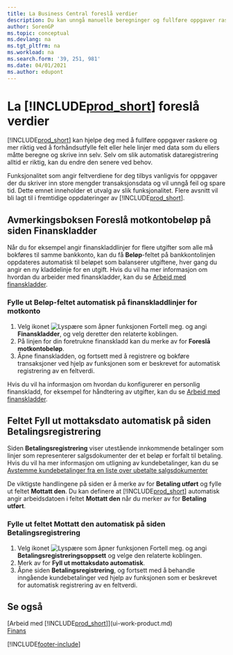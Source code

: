 ```yaml
---
title: La Business Central foreslå verdier
description: Du kan unngå manuelle beregninger og fullføre oppgaver raskt og nøyaktig ved å konfigurere automatisk dataregistrering slik at Business Central fyller ut utvalgte felt.
author: SorenGP
ms.topic: conceptual
ms.devlang: na
ms.tgt_pltfrm: na
ms.workload: na
ms.search.form: '39, 251, 981'
ms.date: 04/01/2021
ms.author: edupont
---
```

# <a name="letting--suggest-values"></a><a name="letting--suggest-values"></a>La [!INCLUDE[prod_short](includes/prod_short.md)] foreslå verdier
[!INCLUDE[prod_short](includes/prod_short.md)] kan hjelpe deg med å fullføre oppgaver raskere og mer riktig ved å forhåndsutfylle felt eller hele linjer med data som du ellers måtte beregne og skrive inn selv. Selv om slik automatisk dataregistrering alltid er riktig, kan du endre den senere ved behov.

Funksjonalitet som angir feltverdiene for deg tilbys vanligvis for oppgaver der du skriver inn store mengder transaksjonsdata og vil unngå feil og spare tid. Dette emnet inneholder et utvalg av slik funksjonalitet. Flere avsnitt vil bli lagt til i fremtidige oppdateringer av [!INCLUDE[prod_short](includes/prod_short.md)].

## <a name="the-suggest-balancing-amount-check-box-on-the-general-journal-batches-page"></a><a name="the-suggest-balancing-amount-check-box-on-the-general-journal-batches-page"></a>Avmerkingsboksen **Foreslå motkontobeløp** på siden **Finanskladder**
Når du for eksempel angir finanskladdlinjer for flere utgifter som alle må bokføres til samme bankkonto, kan du få **Beløp**-feltet på bankkontolinjen oppdateres automatisk til beløpet som balanserer utgiftene, hver gang du angir en ny kladdelinje for en utgift. Hvis du vil ha mer informasjon om hvordan du arbeider med finanskladder, kan du se [Arbeid med finanskladder](ui-work-general-journals.md).

### <a name="to-have-the-amount-field-on-balancing-general-journal-lines-filled-automatically"></a><a name="to-have-the-amount-field-on-balancing-general-journal-lines-filled-automatically"></a>Fylle ut **Beløp**-feltet automatisk på finanskladdlinjer for motkonto
1. Velg ikonet ![Lyspære som åpner funksjonen Fortell meg.](media/ui-search/search_small.png "Fortell hva du vil gjøre") og angi **Finanskladder**, og velg deretter den relaterte koblingen.
2. På linjen for din foretrukne finanskladd kan du merke av for **Foreslå motkontobeløp**.
3. Åpne finanskladden, og fortsett med å registrere og bokføre transaksjoner ved hjelp av funksjonen som er beskrevet for automatisk registrering av en feltverdi.       

Hvis du vil ha informasjon om hvordan du konfigurerer en personlig finanskladd, for eksempel for håndtering av utgifter, kan du se [Arbeid med finanskladder](ui-work-general-journals.md).

## <a name="the-automatically-fill-date-received-field-on-the-payment-registration-page"></a><a name="the-automatically-fill-date-received-field-on-the-payment-registration-page"></a>Feltet **Fyll ut mottaksdato automatisk** på siden **Betalingsregistrering**
Siden **Betalingsregistrering** viser utestående innkommende betalinger som linjer som representerer salgsdokumenter der et beløp er forfalt til betaling. Hvis du vil ha mer informasjon om utligning av kundebetalinger, kan du se [Avstemme kundebetalinger fra en liste over ubetalte salgsdokumenter](receivables-how-reconcile-customer-payments-list-unpaid-sales-documents.md)

De viktigste handlingene på siden er å merke av for **Betaling utført** og fylle ut feltet **Mottatt den**. Du kan definere at [!INCLUDE[prod_short](includes/prod_short.md)] automatisk angir arbeidsdatoen i feltet **Mottatt den** når du merker av for **Betaling utført**.

### <a name="to-have-the-date-received-field-on-the-payment-registration-page-filled-automatically"></a><a name="to-have-the-date-received-field-on-the-payment-registration-page-filled-automatically"></a>Fylle ut feltet **Mottatt den** automatisk på siden **Betalingsregistrering**
1. Velg ikonet ![Lyspære som åpner funksjonen Fortell meg.](media/ui-search/search_small.png "Fortell hva du vil gjøre") og angi **Betalingsregistreringsoppsett** og velge den relaterte koblingen.
2. Merk av for **Fyll ut mottaksdato automatisk**.
3. Åpne siden **Betalingsregistrering**, og fortsett med å behandle inngående kundebetalinger ved hjelp av funksjonen som er beskrevet for automatisk registrering av en feltverdi.

## <a name="see-also"></a><a name="see-also"></a>Se også
[Arbeid med [!INCLUDE[prod_short](includes/prod_short.md)]](ui-work-product.md)  
[Finans](finance.md)


[!INCLUDE[footer-include](includes/footer-banner.md)]
